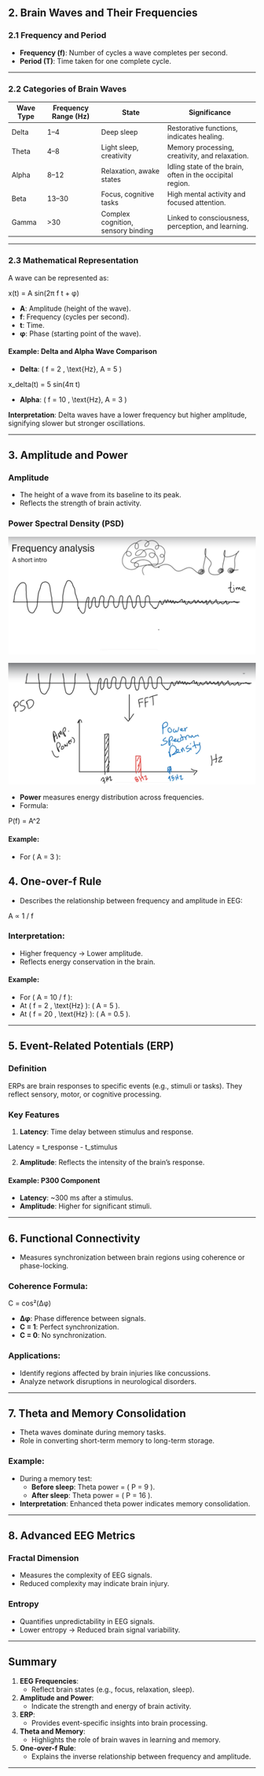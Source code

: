 ## 2. Brain Waves and Their Frequencies

### 2.1 Frequency and Period

- **Frequency (f)**: Number of cycles a wave completes per second.
- **Period (T)**: Time taken for one complete cycle.

---

### 2.2 Categories of Brain Waves

| **Wave Type** | **Frequency Range (Hz)** | **State**                          | **Significance**                                          |
| ------------- | ------------------------ | ---------------------------------- | --------------------------------------------------------- |
| Delta         | 1–4                      | Deep sleep                         | Restorative functions, indicates healing.                 |
| Theta         | 4–8                      | Light sleep, creativity            | Memory processing, creativity, and relaxation.            |
| Alpha         | 8–12                     | Relaxation, awake states           | Idling state of the brain, often in the occipital region. |
| Beta          | 13–30                    | Focus, cognitive tasks             | High mental activity and focused attention.               |
| Gamma         | >30                      | Complex cognition, sensory binding | Linked to consciousness, perception, and learning.        |

---

### 2.3 Mathematical Representation

A wave can be represented as:

x(t) = A sin(2π f t + φ)

- **A**: Amplitude (height of the wave).
- **f**: Frequency (cycles per second).
- **t**: Time.
- **φ**: Phase (starting point of the wave).

#### Example: Delta and Alpha Wave Comparison

- **Delta**: \( f = 2 \, \text{Hz}, A = 5 \)

x_delta(t) = 5 sin(4π t)

- **Alpha**: \( f = 10 \, \text{Hz}, A = 3 \)

**Interpretation**: Delta waves have a lower frequency but higher amplitude, signifying slower but stronger oscillations.

---

## 3. Amplitude and Power

### Amplitude

- The height of a wave from its baseline to its peak.
- Reflects the strength of brain activity.

### Power Spectral Density (PSD)

![alt text](image.png)

![alt text](image-1.png)

- **Power** measures energy distribution across frequencies.
- Formula:

P(f) = A^2

#### Example:

- For \( A = 3 \):

## 4. One-over-f Rule

- Describes the relationship between frequency and amplitude in EEG:

A ∝ 1 / f

### Interpretation:

- Higher frequency → Lower amplitude.
- Reflects energy conservation in the brain.

#### Example:

- For \( A = 10 / f \):
- At \( f = 2 \, \text{Hz} \): \( A = 5 \).
- At \( f = 20 \, \text{Hz} \): \( A = 0.5 \).

---

## 5. Event-Related Potentials (ERP)

### Definition

ERPs are brain responses to specific events (e.g., stimuli or tasks). They reflect sensory, motor, or cognitive processing.

### Key Features

1. **Latency**: Time delay between stimulus and response.

Latency = t_response - t_stimulus

2. **Amplitude**: Reflects the intensity of the brain’s response.

#### Example: P300 Component

- **Latency**: ~300 ms after a stimulus.
- **Amplitude**: Higher for significant stimuli.

---

## 6. Functional Connectivity

- Measures synchronization between brain regions using coherence or phase-locking.

### Coherence Formula:

C = cos²(Δφ)

- **Δφ**: Phase difference between signals.
- **C = 1**: Perfect synchronization.
- **C = 0**: No synchronization.

### Applications:

- Identify regions affected by brain injuries like concussions.
- Analyze network disruptions in neurological disorders.

---

## 7. Theta and Memory Consolidation

- Theta waves dominate during memory tasks.
- Role in converting short-term memory to long-term storage.

### Example:

- During a memory test:
  - **Before sleep**: Theta power = \( P = 9 \).
  - **After sleep**: Theta power = \( P = 16 \).
- **Interpretation**: Enhanced theta power indicates memory consolidation.

---

## 8. Advanced EEG Metrics

### Fractal Dimension

- Measures the complexity of EEG signals.
- Reduced complexity may indicate brain injury.

### Entropy

- Quantifies unpredictability in EEG signals.
- Lower entropy → Reduced brain signal variability.

---

## Summary

1. **EEG Frequencies**:
   - Reflect brain states (e.g., focus, relaxation, sleep).
2. **Amplitude and Power**:
   - Indicate the strength and energy of brain activity.
3. **ERP**:
   - Provides event-specific insights into brain processing.
4. **Theta and Memory**:
   - Highlights the role of brain waves in learning and memory.
5. **One-over-f Rule**:
   - Explains the inverse relationship between frequency and amplitude.

---
